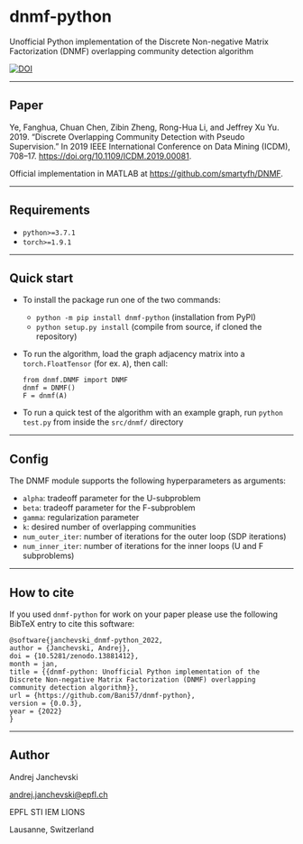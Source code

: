 # dnmf-python 

Unofficial Python implementation of the Discrete Non-negative Matrix Factorization (DNMF) overlapping community
detection algorithm

[![DOI](https://zenodo.org/badge/430866392.svg)](https://doi.org/10.5281/zenodo.13881412)

------------

## Paper

Ye, Fanghua, Chuan Chen, Zibin Zheng, Rong-Hua Li, and Jeffrey Xu Yu. 2019. “Discrete Overlapping Community Detection
with Pseudo Supervision.” In 2019 IEEE International Conference on Data Mining (ICDM),
708–17. https://doi.org/10.1109/ICDM.2019.00081.

Official implementation in MATLAB at https://github.com/smartyfh/DNMF.

-----------

## Requirements

- `python>=3.7.1`
- `torch>=1.9.1`

-----------

## Quick start

- To install the package run one of the two commands:
  - `python -m pip install dnmf-python` (installation from PyPI)
  - `python setup.py install` (compile from source, if cloned the repository)
  

- To run the algorithm, load the graph adjacency matrix into a `torch.FloatTensor` (for ex. `A`), then call:
    ```
    from dnmf.DNMF import DNMF
    dnmf = DNMF()
    F = dnmf(A)
    ```
- To run a quick test of the algorithm with an example graph, run `python test.py` from inside the `src/dnmf/` directory

-----------

## Config

The DNMF module supports the following hyperparameters as arguments:

- `alpha`: tradeoff parameter for the U-subproblem
- `beta`: tradeoff parameter for the F-subproblem
- `gamma`: regularization parameter
- `k`: desired number of overlapping communities
- `num_outer_iter`: number of iterations for the outer loop (SDP iterations)
- `num_inner_iter`: number of iterations for the inner loops (U and F subproblems)

-----------

## How to cite

If you used `dnmf-python` for work on your paper please use the following BibTeX entry to cite this software:

```
@software{janchevski_dnmf-python_2022,
author = {Janchevski, Andrej},
doi = {10.5281/zenodo.13881412},
month = jan,
title = {{dnmf-python: Unofficial Python implementation of the Discrete Non-negative Matrix Factorization (DNMF) overlapping community detection algorithm}},
url = {https://github.com/Bani57/dnmf-python},
version = {0.0.3},
year = {2022}
}
```

------------

## Author

Andrej Janchevski

andrej.janchevski@epfl.ch

EPFL STI IEM LIONS

Lausanne, Switzerland
